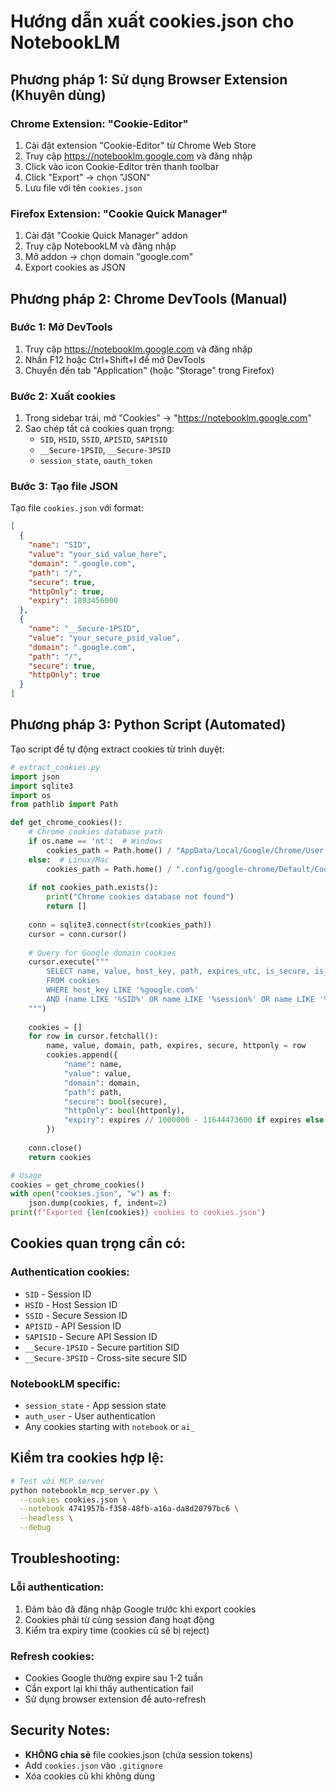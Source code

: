 # Hướng dẫn xuất cookies.json cho NotebookLM

## Phương pháp 1: Sử dụng Browser Extension (Khuyên dùng)

### Chrome Extension: "Cookie-Editor"
1. Cài đặt extension "Cookie-Editor" từ Chrome Web Store
2. Truy cập https://notebooklm.google.com và đăng nhập
3. Click vào icon Cookie-Editor trên thanh toolbar
4. Click "Export" → chọn "JSON"
5. Lưu file với tên `cookies.json`

### Firefox Extension: "Cookie Quick Manager"
1. Cài đặt "Cookie Quick Manager" addon
2. Truy cập NotebookLM và đăng nhập  
3. Mở addon → chọn domain "google.com"
4. Export cookies as JSON

## Phương pháp 2: Chrome DevTools (Manual)

### Bước 1: Mở DevTools
1. Truy cập https://notebooklm.google.com và đăng nhập
2. Nhấn F12 hoặc Ctrl+Shift+I để mở DevTools
3. Chuyển đến tab "Application" (hoặc "Storage" trong Firefox)

### Bước 2: Xuất cookies
1. Trong sidebar trái, mở "Cookies" → "https://notebooklm.google.com"
2. Sao chép tất cả cookies quan trọng:
   - `SID`, `HSID`, `SSID`, `APISID`, `SAPISID`
   - `__Secure-1PSID`, `__Secure-3PSID`
   - `session_state`, `oauth_token`

### Bước 3: Tạo file JSON
Tạo file `cookies.json` với format:

```json
[
  {
    "name": "SID", 
    "value": "your_sid_value_here",
    "domain": ".google.com",
    "path": "/",
    "secure": true,
    "httpOnly": true,
    "expiry": 1893456000
  },
  {
    "name": "__Secure-1PSID",
    "value": "your_secure_psid_value", 
    "domain": ".google.com",
    "path": "/",
    "secure": true,
    "httpOnly": true
  }
]
```

## Phương pháp 3: Python Script (Automated)

Tạo script để tự động extract cookies từ trình duyệt:

```python
# extract_cookies.py
import json
import sqlite3
import os
from pathlib import Path

def get_chrome_cookies():
    # Chrome cookies database path
    if os.name == 'nt':  # Windows
        cookies_path = Path.home() / "AppData/Local/Google/Chrome/User Data/Default/Cookies"
    else:  # Linux/Mac
        cookies_path = Path.home() / ".config/google-chrome/Default/Cookies"
    
    if not cookies_path.exists():
        print("Chrome cookies database not found")
        return []
    
    conn = sqlite3.connect(str(cookies_path))
    cursor = conn.cursor()
    
    # Query for Google domain cookies
    cursor.execute("""
        SELECT name, value, host_key, path, expires_utc, is_secure, is_httponly
        FROM cookies 
        WHERE host_key LIKE '%google.com%'
        AND (name LIKE '%SID%' OR name LIKE '%session%' OR name LIKE '%auth%')
    """)
    
    cookies = []
    for row in cursor.fetchall():
        name, value, domain, path, expires, secure, httponly = row
        cookies.append({
            "name": name,
            "value": value, 
            "domain": domain,
            "path": path,
            "secure": bool(secure),
            "httpOnly": bool(httponly),
            "expiry": expires // 1000000 - 11644473600 if expires else None
        })
    
    conn.close()
    return cookies

# Usage
cookies = get_chrome_cookies()
with open("cookies.json", "w") as f:
    json.dump(cookies, f, indent=2)
print(f"Exported {len(cookies)} cookies to cookies.json")
```

## Cookies quan trọng cần có:

### Authentication cookies:
- `SID` - Session ID
- `HSID` - Host Session ID  
- `SSID` - Secure Session ID
- `APISID` - API Session ID
- `SAPISID` - Secure API Session ID
- `__Secure-1PSID` - Secure partition SID
- `__Secure-3PSID` - Cross-site secure SID

### NotebookLM specific:
- `session_state` - App session state
- `auth_user` - User authentication
- Any cookies starting with `notebook` or `ai_`

## Kiểm tra cookies hợp lệ:

```bash
# Test với MCP server
python notebooklm_mcp_server.py \
  --cookies cookies.json \
  --notebook 4741957b-f358-48fb-a16a-da8d20797bc6 \
  --headless \
  --debug
```

## Troubleshooting:

### Lỗi authentication:
1. Đảm bảo đã đăng nhập Google trước khi export cookies
2. Cookies phải từ cùng session đang hoạt động
3. Kiểm tra expiry time (cookies cũ sẽ bị reject)

### Refresh cookies:
- Cookies Google thường expire sau 1-2 tuần
- Cần export lại khi thấy authentication fail
- Sử dụng browser extension để auto-refresh

## Security Notes:
- **KHÔNG chia sẻ** file cookies.json (chứa session tokens)
- Add `cookies.json` vào `.gitignore`
- Xóa cookies cũ khi không dùng
